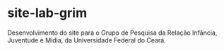 # site-lab-grim
Desenvolvimento do site para o Grupo de Pesquisa da Relação Infância, Juventude e Mídia, da Universidade Federal do Ceará.
